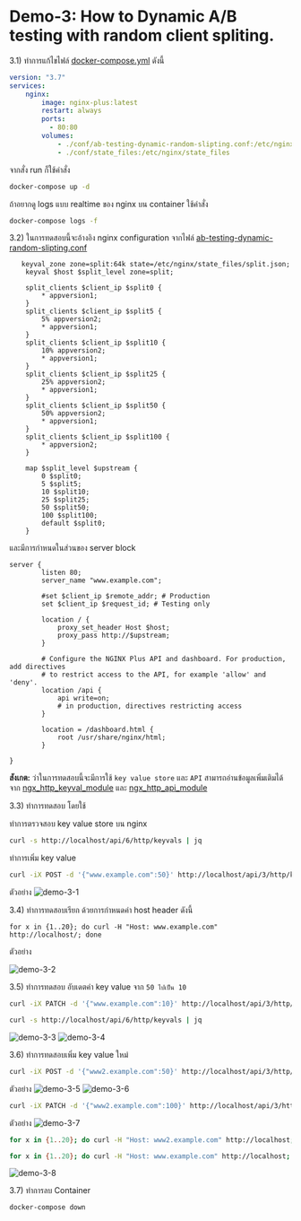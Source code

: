 # Demo-3: How to Dynamic A/B testing with random client spliting.

3.1) ทำการแก้ไขไฟล์ [docker-compose.yml](../docker-compose.yml) ดังนี้
```yaml
version: "3.7"
services:
    nginx:
        image: nginx-plus:latest
        restart: always
        ports:
          - 80:80
        volumes:
            - ./conf/ab-testing-dynamic-random-slipting.conf:/etc/nginx/nginx.conf
            - ./conf/state_files:/etc/nginx/state_files
```
จากสั่ง run ก็ใช้คำสั่ง 
```sh
docker-compose up -d
```
ถ้าอยากดู logs แบบ realtime ของ nginx บน container ใช้คำสั่ง
```sh
docker-compose logs -f
```
3.2) ในการทดสอบนี้จะอ้างอิง nginx configuration จากไฟล์ [ab-testing-dynamic-random-slipting.conf](../conf/ab-testing-dynamic-random-slipting.conf) 
```nginx
   keyval_zone zone=split:64k state=/etc/nginx/state_files/split.json;
    keyval $host $split_level zone=split;

    split_clients $client_ip $split0 {
        * appversion1;
    }
    split_clients $client_ip $split5 {
        5% appversion2;
        * appversion1;
    }
    split_clients $client_ip $split10 {
        10% appversion2;
        * appversion1;
    }
    split_clients $client_ip $split25 {
        25% appversion2;
        * appversion1;
    }
    split_clients $client_ip $split50 {
        50% appversion2;
        * appversion1;
    }
    split_clients $client_ip $split100 {
        * appversion2;
    }

    map $split_level $upstream {
        0 $split0;
        5 $split5;
        10 $split10;
        25 $split25;
        50 $split50;
        100 $split100;
        default $split0;
    }
```
และมีการกำหนดในส่วนของ server block
```nginx
server {
        listen 80;
        server_name "www.example.com";

        #set $client_ip $remote_addr; # Production
        set $client_ip $request_id; # Testing only

        location / {
            proxy_set_header Host $host;
            proxy_pass http://$upstream;
        }

        # Configure the NGINX Plus API and dashboard. For production, add directives
        # to restrict access to the API, for example 'allow' and 'deny'.
        location /api {
            api write=on;
            # in production, directives restricting access
        }

        location = /dashboard.html {
            root /usr/share/nginx/html;
        }

}
```
**สังเกต:** ว่าในการทดสอบนี้จะมีการใช้ ```key value store``` และ ```API``` สามารถอ่านข้อมูลเพิ่มเติมได้จาก [ngx_http_keyval_module](http://nginx.org/en/docs/http/ngx_http_keyval_module.html) และ  [ngx_http_api_module](http://nginx.org/en/docs/http/ngx_http_api_module.html)

3.3) ทำการทดสอบ โดยใช้

ทำการตรวจสอบ key value store บน nginx
```sh
curl -s http://localhost/api/6/http/keyvals | jq 
```
ทำการเพิ่ม key value 
```sh
curl -iX POST -d '{"www.example.com":50}' http://localhost/api/3/http/keyvals/split
```
ตัวอย่าง 
![demo-3-1](images/demo-3-1.png)

3.4) ทำการทดสอบเรียก ด้วยการกำหนดค่า host header ดังนี้
```
for x in {1..20}; do curl -H "Host: www.example.com" http://localhost/; done
```
ตัวอย่าง

![demo-3-2](images/demo-3-2.png)

3.5) ทำการทดสอบ อับเดตค่า key value จาก ``50 ไปเป็น 10``
```sh
curl -iX PATCH -d '{"www.example.com":10}' http://localhost/api/3/http/keyvals/split
```

```sh
curl -s http://localhost/api/6/http/keyvals | jq
```
![demo-3-3](images/demo-3-3.png)
![demo-3-4](images/demo-3-4.png)

3.6) ทำการทดสอบเพิ่ม key value ใหม่

```sh
curl -iX POST -d '{"www2.example.com":50}' http://localhost/api/3/http/keyvals/split
```
ตัวอย่าง
![demo-3-5](images/demo-3-5.png)
![demo-3-6](images/demo-3-6.png)
```sh
curl -iX PATCH -d '{"www2.example.com":100}' http://localhost/api/3/http/keyvals/split
```
ตัวอย่าง 
![demo-3-7](images/demo-3-7.png)
```sh
for x in {1..20}; do curl -H "Host: www2.example.com" http://localhost; done

for x in {1..20}; do curl -H "Host: www.example.com" http://localhost; done
```
![demo-3-8](images/demo-3-8.png)

3.7) ทำการลบ Container 
```sh
docker-compose down
```